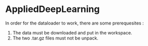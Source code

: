 # AppliedDeepLearning

In order for the dataloader to work, there are some prerequesites : 

1. The data must be downloaded and put in the workspace.
2. The two .tar.gz files must not be unpack.
